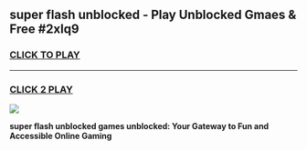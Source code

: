 
## super flash unblocked - Play Unblocked Gmaes & Free #2xlq9
<h3>
<a href="https://news.freeplayer.one?title=super_flash_unblocked&ref=24F">CLICK TO PLAY</a></h3>
<hr>

<h3>
<a href="https://news.freeplayer.one?title=super_flash_unblocked&ref=24F">CLICK 2 PLAY</a>
  
</h3>

<a href="https://news.freeplayer.one?title=super_flash_unblocked&ref=24F/"><img src="https://clearcache.store/games.png"></a>


**super flash unblocked games unblocked: Your Gateway to Fun and Accessible Online Gaming**

